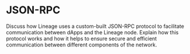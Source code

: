 # JSON-RPC

Discuss how Lineage uses a custom-built JSON-RPC protocol to facilitate communication between dApps and the Lineage node. Explain how this protocol works and how it helps to ensure secure and efficient communication between different components of the network.
